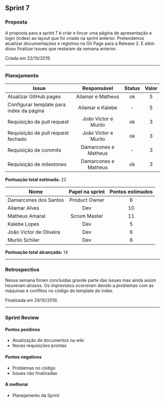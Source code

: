 ## Sprint 7

### Proposta

A proposta para a sprint 7 é criar e lincar uma página de apresentação e login (index) ao layout que foi criado na sprint anterior. Pretendemos atualizar documentações e registros na Git Page para a Release 2. E além disso finalizar issues que restaram da semana anterior.

Criada em 22/10/2019. 

---

### Planejamento

**Issue** |**Responsável**| **Status** | **Valor** 
----------|:-------------:|:----------:|:---------:
Atualizar GitHub pages | Ailamar e Matheus | ok | 5 
Configurar template para index da página | Ailamar e Kalebe | - | 5
Requisição de pull request | João Victor e Murilo | ok | 3
Requisição de pull request fechado | João Victor e Murilo | ok | 3
Requisição de commits | Damarcones e Matheus | - | 3
Requisição de milestones | Damarcones e Matheus | ok | 3


**Pontuação total estimada:** 22


**Nome** | **Papel na sprint** | **Pontos estimados**
---------|:-------------------:| :------------------:
Damarcones dos Santos | Product Owner | 6
Ailamar Alves  | Dev | 10
Matheus Amaral | Scrum Master | 11
Kalebe Lopes  | Dev | 5
João Victor de Oliveira | Dev | 6 
Murilo Schiler  | Dev | 6


**Pontuação total alcançada:** 14

---

### Retrospectiva

Nessa semana foram concluídas grande parte das issues mas ainda assim houveram atrasos. Os imprevistos ocorreram devido a problemas com as máquinas e conflitos no código de template do index.

Finalizada em 29/10/2019. 

---

### Sprint Review

#### Pontos positivos
* Atualização de documentos na wiki
* Novas requisições prontas

#### Pontos negativos
* Problemas no código
* Issues não finalizadas

#### A melhorar
* Planejamento da Sprint
